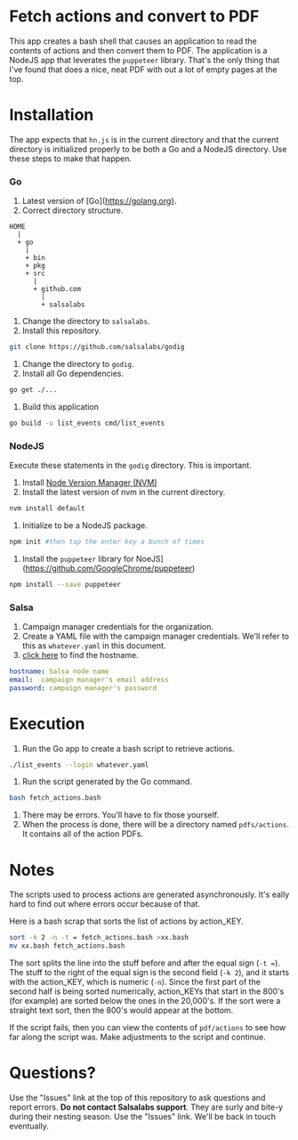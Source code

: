 # Fetch actions and convert to PDF

This app creates a bash shell that causes an application to read the
contents of actions and then convert them to PDF.  The application is
a NodeJS app that leverates the `puppeteer` library.  That's the only
thing that I've found that does a nice, neat PDF with out a lot of
empty pages at the top.

# Installation

The app expects that `hn.js` is in the current directory and that the current
directory is initialized properly to be both a Go and a NodeJS directory. Use
these steps to make that happen.

### Go
1. Latest version of [Go](https://golang.org}.
1. Correct directory structure.
```
HOME
  |
  + go
    |
    + bin
    + pkg
    + src
      |
      + github.com
        |
        + salsalabs
```
1. Change the directory to `salsalabs`.
1. Install this repository.
```bash
git clone https://github.com/salsalabs/godig
```
1. Change the directory to `godig`.
1. Install all Go dependencies.
```bash
go get ./...
```
1. Build this application
```bash
go build -o list_events cmd/list_events
```

### NodeJS

Execute these statements in the `godig` directory.  This is important.

1. Install [Node Version Manager (NVM)](https://github.com/nvm-sh/nvm)
1. Install the latest version of nvm in the current directory.
```bash
nvm install default
```
1. Initialize to be a NodeJS package.
```bash
npm init #then tap the enter key a bunch of times
```
1. Install the `puppeteer` library for NoeJS](https://github.com/GoogleChrome/puppeteer)
```bash
npm install --save puppeteer
```

### Salsa
1. Campaign manager credentials for the organization.
1. Create a YAML file with the campaign manager credentials.  We'll refer to this as `whatever.yaml` in this document.
1. [click here](https://help.salsalabs.com/hc/en-us/articles/115000341773-Salsa-Classic-API#api_host) to find the hostname.
```yaml
hostname: Salsa node name
email:  campaign manager's email address
password: campaign manager's password
```

# Execution

1. Run the Go app to create a bash script to retrieve actions.
```bash
./list_events --login whatever.yaml
```
1. Run the script generated by the Go command.
```bash
bash fetch_actions.bash
```
1. There may be errors. You'll have to fix those yourself.
1. When the process is done, there will be a directory named `pdfs/actions`. It contains all of the action PDFs.

# Notes

The scripts used to process actions are generated asynchronously. It's
eally hard to find out where errors occur because of that.

Here is a bash scrap that sorts the list of actions by action_KEY.

```bash
sort -k 2 -n -t = fetch_actions.bash >xx.bash
mv xx.bash fetch_actions.bash
```
The sort splits the line into the stuff before and after the equal sign (`-t =`).
The stuff to the right of the equal sign is the second field (`-k 2`),
and it starts with the action_KEY, which is numeric (`-n`).  Since the
first part of the second half is being sorted numerically, action_KEYs
that start in the 800's (for example) are sorted below the ones in the
20,000's. If the sort were a straight text sort, then the 800's would
appear at the bottom.

If the script fails, then you can view the contents of `pdf/actions`
to see how far along the script was.  Make adjustments to the script
and continue.

# Questions?
Use the "Issues" link at the top of this repository to ask questions and report
errors.  **Do not contact Salsalabs support**.  They are surly and bite-y during
their nesting season.  Use the "Issues" link.  We'll be back in touch eventually.
